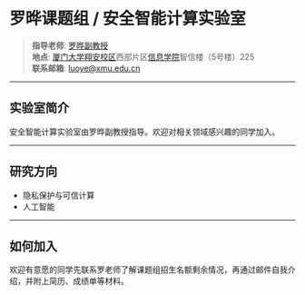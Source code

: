 # 罗晔课题组 / 安全智能计算实验室

> **指导老师**: [罗晔副教授](https://informatics.xmu.edu.cn/info/1425/43900.htm)  
> **地点**: [厦门大学](https://www.xmu.edu.cn/)[翔安校区](https://xaxq.xmu.edu.cn/)西部片区[信息学院](https://informatics.xmu.edu.cn/index.htm)智信楼（5号楼）225  
> **联系邮箱**: luoye@xmu.edu.cn  

---

## 实验室简介
安全智能计算实验室由罗晔副教授指导。欢迎对相关领域感兴趣的同学加入。

---

## 研究方向
- 隐私保护与可信计算  
- 人工智能

---

## 如何加入
欢迎有意愿的同学先联系罗老师了解课题组招生名额剩余情况，再通过邮件自我介绍，并附上简历、成绩单等材料。

